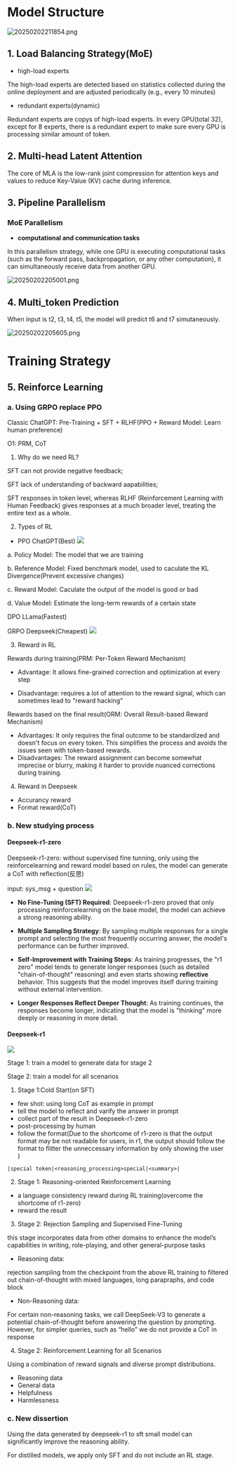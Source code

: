 # Model Structure
![20250202211854.png](image/20250202211854.png)
## 1. Load Balancing Strategy(MoE)
- high-load experts

The high-load experts are detected based on statistics collected during the online deployment and are adjusted periodically (e.g., every 10 minutes)

- redundant experts(dynamic)

Redundant experts are copys of high-load experts. In every GPU(total 32), except for 8 experts, there is a redundant expert to make sure every GPU is processing similar amount of token.

## 2. Multi-head Latent Attention
The core of MLA is the low-rank joint compression for attention keys and values to reduce Key-Value (KV) cache during inference.

## 3. Pipeline Parallelism
### MoE Parallelism
- **computational and communication tasks**

In this parallelism strategy, while one GPU is executing computational tasks (such as the forward pass, backpropagation, or any other computation), it can simultaneously receive data from another GPU.

![20250202205001.png](image/20250202205001.png)

## 4. Multi_token Prediction

When input is t2, t3, t4, t5,  the model will predict t6 and t7 simutaneously.

![20250202205605.png](image/20250202205605.png)

# Training Strategy

## 5. Reinforce Learning

### a. Using GRPO replace PPO

Classic ChatGPT: Pre-Training + SFT + RLHF(PPO + Reward Model: Learn human preference)

O1: PRM, CoT

1. Why do we need RL?

SFT can not provide negative feedback;

SFT lack of understanding of backward aapabilities;

SFT responses in token level, whereas RLHF (Reinforcement Learning with Human Feedback) gives responses at a much broader level, treating the entire text as a whole.

2. Types of RL

- PPO ChatGPT(Best)
![](./image/20250204234222.png)

a. Policy Model: The model that we are training

b. Reference Model: Fixed benchmark model, used to caculate the KL Divergence(Prevent excessive changes)

c. Reward Model: Caculate the output of the model is good or bad

d. Value Model: Estimate the long-term rewards of a certain state


DPO LLama(Fastest)

GRPO Deepseek(Cheapest)
![](./image/20250204234318.png)

3. Reward in RL

Rewards during training(PRM: Per-Token Reward Mechanism)
- Advantage: It allows fine-grained correction and optimization at every step

- Disadvantage: requires a lot of attention to the reward signal, which can sometimes lead to "reward hacking" 

Rewards based on the final result(ORM: Overall Result-based Reward Mechanism)
- Advantages: It only requires the final outcome to be standardized and doesn't focus on every token. This simplifies the process and avoids the issues seen with token-based rewards.
- Disadvantages: The reward assignment can become somewhat imprecise or blurry, making it harder to provide nuanced corrections during training.

4. Reward in Deepseek
- Accurancy reward
- Format reward(CoT)

### b. New studying process
#### Deepseek-r1-zero
Deepseek-r1-zero: without supervised fine tunning, only using the reinforcelearning and reward model based on rules, the model can generate a CoT with reflection(反思)

input: sys_msg + question
![](./image/20250206111745.png)

- **No Fine-Tuning (SFT) Required**: Deepseek-r1-zero proved that  only processing reinforcelearning on the base model, the model can achieve a strong reasoning ability.

- **Multiple Sampling Strategy**: By sampling multiple responses for a single prompt and selecting the most frequently occurring answer, the model's performance can be further improved.

- **Self-Improvement with Training Steps**: As training progresses, the "r1 zero" model tends to generate longer responses (such as detailed "chain-of-thought" reasoning) and even starts showing **reflective** behavior. This suggests that the model improves itself during training without external intervention.

- **Longer Responses Reflect Deeper Thought**: As training continues, the responses become longer, indicating that the model is "thinking" more deeply or reasoning in more detail.

#### Deepseek-r1
![](./image/20250206114831.png)

Stage 1: train a model to generate data for stage 2

Stage 2: train a model for all scenarios

1. Stage 1:Cold Start(on SFT)
- few shot: using long CoT as example in prompt
- tell the model to reflect and varify the answer in prompt
- collect part of the result in Deepseek-r1-zero
- post-processing by human
- follow the format(Due to the shortcome of r1-zero is that the output format may be not readable for users, in r1, the output should follow the format to flitter the unneccessary information by only showing the user <summary>)
```
|special token|<reasoning_processing>special|<summary>|
```

2. Stage 1: Reasoning-oriented Reinforcement Learning
- a language consistency reward during RL training(overcome the shortcome of r1-zero)
- reward the result

3. Stage 2: Rejection Sampling and Supervised Fine-Tuning

this stage incorporates data from other domains to enhance the
model’s capabilities in writing, role-playing, and other general-purpose tasks
- Reasoning data: 

rejection sampling from the checkpoint from the above RL training to filtered out chain-of-thought with mixed languages, long parapraphs, and code block

- Non-Reasoning data:

For certain non-reasoning tasks, we call DeepSeek-V3 to generate a potential chain-of-thought before answering the question by prompting. However, for simpler queries, such as “hello” we do not provide a CoT in response

4. Stage 2: Reinforcement Learning for all Scenarios

Using a combination of reward signals and diverse prompt distributions.
- Reasoning data
- General data
- Helpfulness
- Harmlessness

### c. New dissertion
Using the data generated by deepseek-r1 to sft small model can significantly improve the reasoning ability.

For distilled models, we apply only SFT and do not include an RL stage.